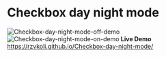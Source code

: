 # Checkbox day night mode
![Checkbox-day-night-mode-off-demo](https://user-images.githubusercontent.com/100797809/168160038-fd68df55-83f6-41e3-b2b5-639c560ea1d4.png)
![Checkbox-day-night-mode-on-demo](https://user-images.githubusercontent.com/100797809/168160033-16ad0d63-9ad5-4bb6-8af1-daa4e03b7a13.png)
**Live Demo** https://rzvkoli.github.io/Checkbox-day-night-mode/
